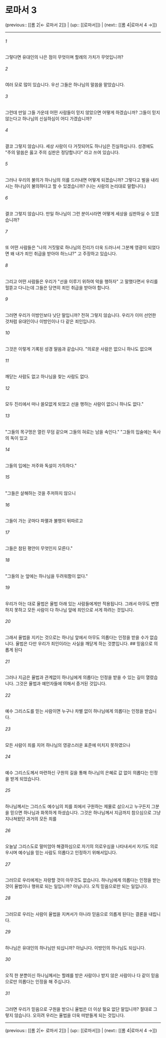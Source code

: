 # 로마서 3

(previous:: [[롬 2|← 로마서 2]]) | (up:: [[로마서]]) | (next:: [[롬 4|로마서 4 →]])

***




###### 1 

그렇다면 유대인의 나은 점이 무엇이며 할례의 가치가 무엇입니까? 



###### 2 

여러 모로 많이 있습니다. 우선 그들은 하나님의 말씀을 맡았습니다. 



###### 3 

그런데 만일 그들 가운데 어떤 사람들이 믿지 않았으면 어떻게 하겠습니까? 그들이 믿지 않는다고 하나님의 신실하심이 어디 가겠습니까? 



###### 4 

결코 그렇지 않습니다. 세상 사람이 다 거짓되어도 하나님은 진실하십니다. 성경에도 "주의 말씀은 옳고 주의 심판은 정당합니다" 라고 쓰여 있습니다. 



###### 5 

그러나 우리의 불의가 하나님의 의를 드러내면 어떻게 되겠습니까? 그렇다고 벌을 내리시는 하나님이 불의하다고 할 수 있겠습니까? (나는 사람의 논리대로 말합니다.) 



###### 6 

결코 그렇지 않습니다. 만일 하나님이 그런 분이시라면 어떻게 세상을 심판하실 수 있겠습니까? 



###### 7 

또 어떤 사람들은 "나의 거짓말로 하나님의 진리가 더욱 드러나서 그분께 영광이 되었다면 왜 내가 죄인 취급을 받아야 하느냐?" 고 주장하고 있습니다. 



###### 8 

그리고 어떤 사람들은 우리가 "선을 이루기 위하여 악을 행하자" 고 말했다면서 우리를 헐뜯고 다니는데 그들은 당연히 죄인 취급을 받아야 합니다. 



###### 9 

그러면 우리가 이방인보다 낫단 말입니까? 전혀 그렇지 않습니다. 우리가 이미 선언한 것처럼 유대인이나 이방인이나 다 같은 죄인입니다. 



###### 10 

그것은 이렇게 기록된 성경 말씀과 같습니다. "의로운 사람은 없으니 하나도 없으며 



###### 11 

깨닫는 사람도 없고 하나님을 찾는 사람도 없다. 



###### 12 

모두 진리에서 떠나 쓸모없게 되었고 선을 행하는 사람이 없으니 하나도 없다." 



###### 13 

"그들의 목구멍은 열린 무덤 같으며 그들의 혀로는 남을 속인다." "그들의 입술에는 독사의 독이 있고 



###### 14 

그들의 입에는 저주와 독설이 가득하다." 



###### 15 

"그들은 살해하는 것을 주저하지 않으니 



###### 16 

그들이 가는 곳마다 파멸과 불행이 뒤따르고 



###### 17 

그들은 참된 평안이 무엇인지 모른다." 



###### 18 

"그들의 눈 앞에는 하나님을 두려워함이 없다." 



###### 19 

우리가 아는 대로 율법은 율법 아래 있는 사람들에게만 적용됩니다. 그래서 아무도 변명하지 못하고 모든 사람이 다 하나님 앞에 죄인으로 서게 하려는 것입니다. 



###### 20 

그래서 율법을 지키는 것으로는 하나님 앞에서 아무도 의롭다는 인정을 받을 수가 없습니다. 율법은 다만 우리가 죄인이라는 사실을 깨닫게 하는 것뿐입니다. ## 믿음으로 의롭게 된다 



###### 21 

그러나 지금은 율법과 관계없이 하나님에게 의롭다는 인정을 받을 수 있는 길이 열렸습니다. 그것은 율법과 예언자들에 의해서 증거된 것입니다. 



###### 22 

예수 그리스도를 믿는 사람이면 누구나 차별 없이 하나님에게 의롭다는 인정을 받습니다. 



###### 23 

모든 사람이 죄를 지어 하나님의 영광스러운 표준에 미치지 못하였으나 



###### 24 

예수 그리스도께서 마련하신 구원의 길을 통해 하나님의 은혜로 값 없이 의롭다는 인정을 받게 되었습니다. 



###### 25 

하나님께서는 그리스도 예수님의 피를 죄에서 구원하는 제물로 삼으시고 누구든지 그분을 믿으면 하나님과 화목하게 하셨습니다. 그것은 하나님께서 지금까지 참으심으로 그냥 지나쳐왔던 과거의 모든 죄를 



###### 26 

오늘날 그리스도로 말미암아 해결하심으로 자기의 의로우심을 나타내셔서 자기도 의로우시며 예수님을 믿는 사람도 의롭다고 인정하기 위해서입니다. 



###### 27 

그러므로 우리에게는 자랑할 것이 아무것도 없습니다. 하나님에게 의롭다는 인정을 받는 것이 율법이나 행위로 되는 일입니까? 아닙니다. 오직 믿음으로만 되는 일입니다. 



###### 28 

그러므로 우리는 사람이 율법을 지켜서가 아니라 믿음으로 의롭게 된다는 결론을 내립니다. 



###### 29 

하나님은 유대인의 하나님만 되십니까? 아닙니다. 이방인의 하나님도 되십니다. 



###### 30 

오직 한 분뿐이신 하나님께서는 할례를 받은 사람이나 받지 않은 사람이나 다 같이 믿음으로만 의롭다는 인정을 해 주십니다. 



###### 31 

그러면 우리가 믿음으로 구원을 받으니 율법은 더 이상 필요 없단 말입니까? 절대로 그렇지 않습니다. 오히려 우리는 율법을 더욱 떠받들게 되는 것입니다.

***

(previous:: [[롬 2|← 로마서 2]]) | (up:: [[로마서]]) | (next:: [[롬 4|로마서 4 →]])
